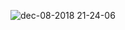 ![dec-08-2018 21-24-06](https://user-images.githubusercontent.com/44300521/49692735-b1cf7d00-fb2f-11e8-90cb-2b2571a0e73c.gif)
